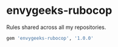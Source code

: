 # envygeeks-rubocop

Rules shared across all my repositories.

```ruby
gem 'envygeeks-rubocop', '1.0.0'
```
